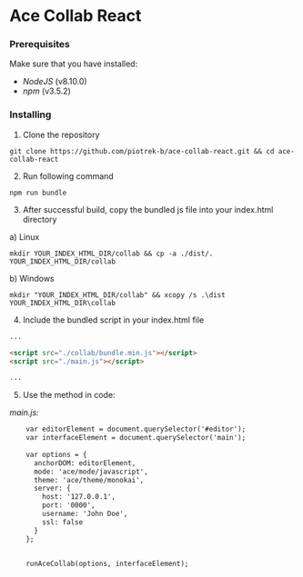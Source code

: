 # Ace Collab React

### Prerequisites

Make sure that you have installed:
- *NodeJS* (v8.10.0)
- *npm* (v3.5.2)

### Installing

1. Clone the repository

```
git clone https://github.com/piotrek-b/ace-collab-react.git && cd ace-collab-react
```

2. Run following command

```
npm run bundle
```

3. After successful build, copy the bundled js file into your index.html directory

a) Linux
```
mkdir YOUR_INDEX_HTML_DIR/collab && cp -a ./dist/. YOUR_INDEX_HTML_DIR/collab
```

b) Windows
```
mkdir "YOUR_INDEX_HTML_DIR/collab" && xcopy /s .\dist YOUR_INDEX_HTML_DIR\collab
```


4. Include the bundled script in your index.html file

```html
...

<script src="./collab/bundle.min.js"></script>
<script src="./main.js"></script>

...
```

5. Use the method in code:

*main.js:*
```html
    var editorElement = document.querySelector('#editor');
    var interfaceElement = document.querySelector('main');
    
    var options = {
      anchorDOM: editorElement,
      mode: 'ace/mode/javascript',
      theme: 'ace/theme/monokai',
      server: {
        host: '127.0.0.1',
        port: '0000',
        username: 'John Doe',
        ssl: false
      }
    };


    runAceCollab(options, interfaceElement);
```
